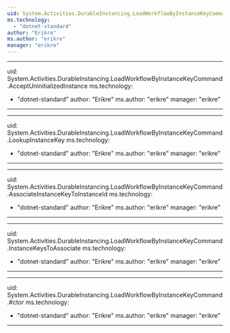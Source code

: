 ```yaml
---
uid: System.Activities.DurableInstancing.LoadWorkflowByInstanceKeyCommand
ms.technology: 
  - "dotnet-standard"
author: "Erikre"
ms.author: "erikre"
manager: "erikre"
---
```


---
uid: System.Activities.DurableInstancing.LoadWorkflowByInstanceKeyCommand.AcceptUninitializedInstance
ms.technology: 
  - "dotnet-standard"
author: "Erikre"
ms.author: "erikre"
manager: "erikre"
---

---
uid: System.Activities.DurableInstancing.LoadWorkflowByInstanceKeyCommand.LookupInstanceKey
ms.technology: 
  - "dotnet-standard"
author: "Erikre"
ms.author: "erikre"
manager: "erikre"
---

---
uid: System.Activities.DurableInstancing.LoadWorkflowByInstanceKeyCommand.AssociateInstanceKeyToInstanceId
ms.technology: 
  - "dotnet-standard"
author: "Erikre"
ms.author: "erikre"
manager: "erikre"
---

---
uid: System.Activities.DurableInstancing.LoadWorkflowByInstanceKeyCommand.InstanceKeysToAssociate
ms.technology: 
  - "dotnet-standard"
author: "Erikre"
ms.author: "erikre"
manager: "erikre"
---

---
uid: System.Activities.DurableInstancing.LoadWorkflowByInstanceKeyCommand.#ctor
ms.technology: 
  - "dotnet-standard"
author: "Erikre"
ms.author: "erikre"
manager: "erikre"
---
